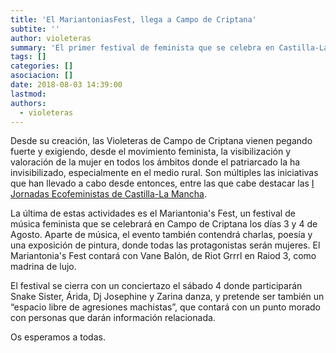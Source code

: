 ```yaml
---
title: 'El MariantoniasFest, llega a Campo de Criptana'
subtite: ''
author: violeteras
summary: 'El primer festival de feminista que se celebra en Castilla-La Mancha será este 3 y 4 de Agosto en Campo de Criptana gracias a la iniciativa de Las Violeteras de Criptana.'
tags: []
categories: []
asociacion: []
date: 2018-08-03 14:39:00
lastmod:
authors: 
  - violeteras
---
```


Desde su creación, las Violeteras de Campo de Criptana vienen pegando fuerte y exigiendo, desde el movimiento feminista, la visibilización y valoración de la mujer en todos los ámbitos donde el patriarcado la ha invisibilizado, especialmente en el medio rural. 
Son múltiples las iniciativas que han llevado a cabo desde entonces, entre las que cabe destacar las [I Jornadas Ecofeministas de Castilla-La Mancha](http://www.forosocialcriptana.com/asociaciones/las-violeteras-de-criptana/article/i-jornadas-ecofenimistas). 

La última de estas actividades es el Mariantonia's Fest, un festival de música feminista que se celebrará en Campo de Criptana los días 3 y 4 de Agosto. 
Aparte de música, el evento también contendrá charlas, poesía y una exposición de pintura, donde todas las protagonistas serán mujeres.
El Mariantonia's Fest contará con Vane Balón, de Riot Grrrl en Raiod 3, como madrina de lujo.

El festival se cierra con un conciertazo el sábado 4 donde participarán Snake Sister, Árida, Dj Josephine y Zarina danza, y pretende ser también un “espacio libre de agresiones machistas”, que contará con un punto morado con personas que darán información relacionada.

Os esperamos a todas.

